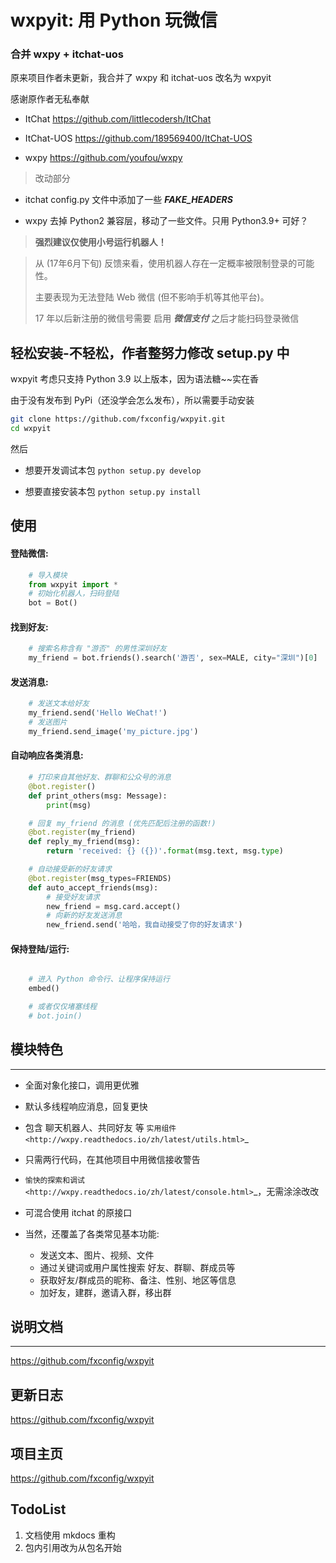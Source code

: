 # wxpyit: 用 Python 玩微信  

### 合并 wxpy + itchat-uos
原来项目作者未更新，我合并了 wxpy 和 itchat-uos 改名为 wxpyit

感谢原作者无私奉献

- ItChat <https://github.com/littlecodersh/ItChat>
 
- ItChat-UOS <https://github.com/189569400/ItChat-UOS>
 
- wxpy <https://github.com/youfou/wxpy>

> 改动部分

* itchat config.py 文件中添加了一些 ***FAKE_HEADERS*** 
  
* wxpy 去掉 Python2 兼容层，移动了一些文件。只用 Python3.9+ 可好？


> **强烈建议仅使用小号运行机器人！**

> 从 (17年6月下旬) 反馈来看，使用机器人存在一定概率被限制登录的可能性。
> 
> 主要表现为无法登陆 Web 微信 (但不影响手机等其他平台)。
>
>  17 年以后新注册的微信号需要  启用 ***微信支付*** 之后才能扫码登录微信



## 轻松安装-不轻松，作者整努力修改 setup.py 中

wxpyit 考虑只支持 Python 3.9 以上版本，因为语法糖~~实在香

由于没有发布到 PyPi（还没学会怎么发布），所以需要手动安装
```sh
git clone https://github.com/fxconfig/wxpyit.git
cd wxpyit
```
然后
- 想要开发调试本包 `python setup.py develop`

- 想要直接安装本包 `python setup.py install`


## 使用

#### 登陆微信:

```python
    # 导入模块
    from wxpyit import *
    # 初始化机器人，扫码登陆
    bot = Bot()
```
#### 找到好友:

```python
    # 搜索名称含有 "游否" 的男性深圳好友
    my_friend = bot.friends().search('游否', sex=MALE, city="深圳")[0]
```

#### 发送消息:

```python
    # 发送文本给好友
    my_friend.send('Hello WeChat!')
    # 发送图片
    my_friend.send_image('my_picture.jpg')
```

#### 自动响应各类消息:

```python
    # 打印来自其他好友、群聊和公众号的消息
    @bot.register()
    def print_others(msg: Message):
        print(msg)

    # 回复 my_friend 的消息 (优先匹配后注册的函数!)
    @bot.register(my_friend)
    def reply_my_friend(msg):
        return 'received: {} ({})'.format(msg.text, msg.type)

    # 自动接受新的好友请求
    @bot.register(msg_types=FRIENDS)
    def auto_accept_friends(msg):
        # 接受好友请求
        new_friend = msg.card.accept()
        # 向新的好友发送消息
        new_friend.send('哈哈，我自动接受了你的好友请求')
```

#### 保持登陆/运行:

```python

    # 进入 Python 命令行、让程序保持运行
    embed()

    # 或者仅仅堵塞线程
    # bot.join()
```


## 模块特色
----------------

* 全面对象化接口，调用更优雅
* 默认多线程响应消息，回复更快
* 包含 聊天机器人、共同好友 等 `实用组件 <http://wxpy.readthedocs.io/zh/latest/utils.html>`_
* 只需两行代码，在其他项目中用微信接收警告
* `愉快的探索和调试 <http://wxpy.readthedocs.io/zh/latest/console.html>`_，无需涂涂改改
* 可混合使用 itchat 的原接口
* 当然，还覆盖了各类常见基本功能:

    * 发送文本、图片、视频、文件
    * 通过关键词或用户属性搜索 好友、群聊、群成员等
    * 获取好友/群成员的昵称、备注、性别、地区等信息
    * 加好友，建群，邀请入群，移出群

## 说明文档
----------------

<https://github.com/fxconfig/wxpyit>

更新日志
----------------

<https://github.com/fxconfig/wxpyit>

项目主页
----------------

<https://github.com/fxconfig/wxpyit>

## TodoList

1. 文档使用 mkdocs 重构
2. 包内引用改为从包名开始
